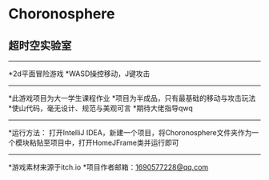 # Choronosphere
## 超时空实验室
---

*2d平面冒险游戏
*WASD操控移动，J键攻击

---

*此游戏项目为大一学生课程作业
*项目为半成品，只有最基础的移动与攻击玩法
*使山代码，毫无设计、规范与美观可言
*期待大佬指导qwq

---

*运行方法：
打开IntelliJ IDEA，新建一个项目，将Choronosphere文件夹作为一个模块粘贴至项目中，打开HomeJFrame类并运行即可

---

*游戏素材来源于itch.io
*项目作者邮箱：1690577228@qq.com
